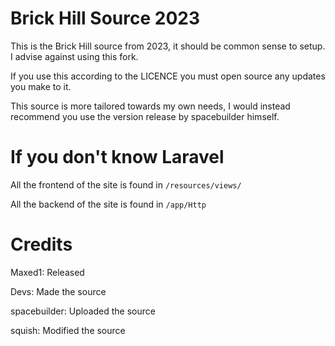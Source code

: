 # Brick Hill Source 2023
This is the Brick Hill source from 2023, it should be common sense to setup. I advise against using this fork.

If you use this according to the LICENCE you must open source any updates you make to it.

This source is more tailored towards my own needs, I would instead recommend you use the version release by spacebuilder himself.

# If you don't know Laravel

All the frontend of the site is found in ```/resources/views/```

All the backend of the site is found in ```/app/Http```

# Credits
Maxed1: Released

Devs: Made the source

spacebuilder: Uploaded the source

squish: Modified the source

